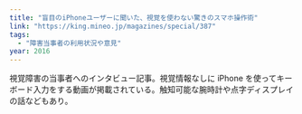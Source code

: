 ```yaml
---
title: "盲目のiPhoneユーザーに聞いた、視覚を使わない驚きのスマホ操作術"
link: "https://king.mineo.jp/magazines/special/387"
tags:
  - "障害当事者の利用状況や意見"
year: 2016
---
```


視覚障害の当事者へのインタビュー記事。視覚情報なしに iPhone を使ってキーボード入力をする動画が掲載されている。触知可能な腕時計や点字ディスプレイの話などもあり。
